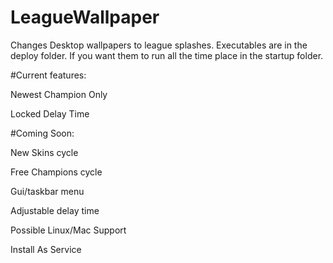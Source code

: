 # LeagueWallpaper
Changes Desktop wallpapers to league splashes. Executables are in the deploy folder. If you want them to run all the time place in the startup folder.

#Current features: 

Newest Champion Only

Locked Delay Time

#Coming Soon:

New Skins cycle

Free Champions cycle

Gui/taskbar menu

Adjustable delay time

Possible Linux/Mac Support

Install As Service


